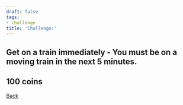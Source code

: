 ```yaml
---
draft: false
tags:
- challenge
title: 'Challenge:'
---
```

## Get on a train immediately - You must be on a moving train in the next 5 minutes. 
## 100 coins
[Back](/jetlag) 
